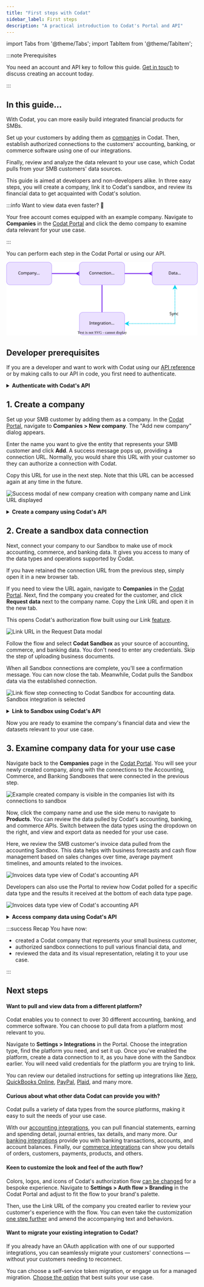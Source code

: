 ```yaml
---
title: "First steps with Codat"
sidebar_label: First steps
description: "A practical introduction to Codat's Portal and API"
---
```


import Tabs from '@theme/Tabs';
import TabItem from '@theme/TabItem';

:::note Prerequisites

You need an account and API key to follow this guide. [Get in touch](https://www.codat.io/#get-in-touch) to discuss creating an account today. 

:::

## In this guide...

With Codat, you can more easily build integrated financial products for SMBs.

Set up your customers by adding them as [companies](../terms/company) in Codat. Then, establish authorized connections to the customers' accounting, banking, or commerce software using one of our integrations.

Finally, review and analyze the data relevant to your use case, which Codat pulls from your SMB customers' data sources.

This guide is aimed at developers and non-developers alike. In three easy steps, you will create a company, link it to Codat's sandbox, and review its financial data to get acquainted with Codat's solution.

:::info Want to view data even faster? 🚀

Your free account comes equipped with an example company. Navigate to **Companies** in the <a href="https://app.codat.io/companies?userflow=41dae845-29a6-4dd9-b886-4cb6c3464b1d" target="_blank">Codat Portal</a> and click the demo company to examine data relevant for your use case.

:::

You can perform each step in the Codat Portal or using our API.

<img
  src="https://raw.githubusercontent.com/codatio/codat-diagrams/03bed5cd40b599365aa7d4e2faa74379fcf5da8d/codat-concepts-quickstart.svg?token=A2XEKEOBLPXDEIA43SRARIDDQUARC"
  alt="A diagram showing the relationships between key Codat concepts"
/>

## Developer prerequisites

If you are a developer and want to work with Codat using our <a className="external" href="/platform-api#/">API reference</a> or by making calls to our API in code, you first need to authenticate.

<details>
  <summary><b>Authenticate with Codat's API</b></summary>

:::caution Viewing auth headers
Authorization headers can only be viewed and copied by users with Administrator or Developer <a href="/configure/user-management/user-roles" target="_blank">roles</a>.
:::

Codat uses API keys, Base64 encoded within an authorization header, to control access to the API. To copy your authorization header, navigate to **Developers > API keys** in the <a href="https://app.codat.io/developers/api-keys" target="_blank">Codat Portal</a>.

Then, replace `{basicAuthHeader}` in the code snippets below.

<Tabs>
  <TabItem value="csharp" label="C#">  

  ##### Installation
  
  ```bash
    dotnet add package Codat.Platform
  ```

  ##### Authentication

  ```c
    using CodatPlatform;
    using CodatPlatform.Models.Shared;

    var codatPlatform = new CodatPlatformSDK(
        security: new Security() {
            AuthHeader = "{basicAuthHeader}",
        }
    );
  ```
  </TabItem>
  
  <TabItem value="nodejs" label="TypeScript">  

  ##### Installation
  
  ```bash
    npm add @codat/platform
  ```
  or
  ```bash
    yarn add @codat/platform
  ```

  ##### Authentication

  ```javascript
    import { CodatPlatform } from "@codat/platform";

    const codatCommon = new CodatPlatform({
      security: {
        authHeader: '{basicAuthHeader}',
      },
    });
    
  ```
  </TabItem>

  <TabItem value="python" label="Python">

  ##### Installation
  
  ```bash
    pip install codat-platform
  ```

  ##### Authentication

  ```python
    import codatplatform
    from codatplatform.models import shared

    codat_platform = codatplatform.CodatPlatform(
      security=shared.Security(
          auth_header='{basicAuthHeader}',
      ),
    )
  ```  
  </TabItem>

  <TabItem value="go" label="Go">  

  ##### Installation
  
  ```bash
    go get github.com/codatio/client-sdk-go/platform
  ```

  ##### Authentication

  ```go
    import(
      "context"
      "log"
      "github.com/codatio/client-sdk-go/platform"
    )

    codatPlatform := codatplatform.New(
        codatplatform.WithSecurity(shared.Security{
            AuthHeader: "{basicAuthHeader}",
        }),
    )
  ```
  </TabItem>
</Tabs>

You can read more about <a href="/using-the-api/authentication" target="_blank">authentication at Codat</a>, or proceed to create your first company.

</details>

## 1. Create a company

Set up your SMB customer by adding them as a company. In the <a href="https://app.codat.io/companies" target="_blank">Codat Portal</a>, navigate to **Companies > New company**. The "Add new company" dialog appears.

Enter the name you want to give the entity that represents your SMB customer and click **Add**. A success message pops up, providing a connection URL. Normally, you would share this URL with your customer so they can authorize a connection with Codat.

Copy this URL for use in the next step. Note that this URL can be accessed again at any time in the future.

<img
  src="/img/old/5ab4ca8-2022-11-21_16-26-23.png"
  alt="Success modal of new company creation with company name and Link URL displayed"
/>

<details>
  <summary><b>Create a company using Codat's API</b></summary>

To create a company in Codat, use the `POST /companies` endpoint with a request body containing the `name` of the company. It does not have to be unique and serves to identify your customer in Codat.

<Tabs>
  <TabItem value="csharp" label="C#">  

  ```c
  using CodatPlatform.Models.Shared;

  var res = await codatPlatform.Companies.CreateAsync(new CompanyRequestBody() {
      Description = "Requested early access to the new financing scheme.",
      Name = "Bank of Dave",
  });

  if(res.Company != null) {
    logger.LogInformation('{CompanyId} {CompanyName}', res.Company.Id, res.Company.Name)
  }
  ```
  </TabItem>

  <TabItem value="nodejs" label="TypeScript">  

  ```javascript
    import { CreateCompanyResponse } from "@codat/platform/dist/sdk/models/operations";
    
    codatPlatform.companies.create({
      description: "Requested early access to the new financing scheme.",
      name: "Bank of Dave",
    }).then((res: CreateCompanyResponse) => {
      if (res.statusCode == 200) {
        console.log(res.company.id, res.company.name)
      }
    });
  ```
  </TabItem>

  <TabItem value="python" label="Python">  

  ```python
    req = shared.CompanyRequestBody(
      description='Requested early access to the new financing scheme.',
      name='Bank of Dave',
    )

    res = codat_platform.companies.create(req)

    if res.company is not None:
      print(res.company.id, res.company.name)
  ```  
  </TabItem>

  <TabItem value="go" label="Go">  

  ```go
  import(
    "github.com/codatio/client-sdk-go/platform/pkg/models/shared"
    "fmt"
  )

  ctx := context.Background()
  
  res, err := codatPlatform.Companies.Create(ctx, shared.CompanyRequestBody{
    Description: codatplatform.String("Requested early access to the new financing scheme."),
    Name: "Bank of Dave",
  })

  if err != nil {
    log.Fatal(err)
  }

  if res.Company != nil {
      fmt.Println("%s %s", res.Company.Id, res.Company.Name)
  }
  ```
  </TabItem>

  <TabItem value="curl" label="cURL">  

  ```bash
    curl --request POST \
        --url "https://api.codat.io/companies" \
        --header "Authorization: $CODAT_AUTH_HEADER" \
        --header "accept: application/json" \
        --header "content-type: application/json" \
        --data '{
                "name": "SMB company name",
                "description": "Any additional information about the company"
        }
  ```    
  </TabItem>
</Tabs>

The endpoint returns a JSON response, confirming the unique `id` of the company and a `redirect` URL used to establish a connection with a data source.

Retain the `id` and `redirect` URL for use in the next steps.

You can also use the <a href="/platform-api#/operations/create-company" target="_blank"><i>Create company</i></a> endpoint in our API reference to try this out.

</details>

## 2. Create a sandbox data connection

Next, connect your company to our Sandbox to make use of mock accounting, commerce, and banking data. It gives you access to many of the data types and operations supported by Codat.

If you have retained the connection URL from the previous step, simply open it in a new browser tab.

If you need to view the URL again, navigate to **Companies** in the <a href="https://app.codat.io/companies" target="_blank">Codat Portal</a>. Next, find the company you created for the customer, and click **Request data** next to the company name. Copy the Link URL and open it in the new tab.

This opens Codat's authorization flow built using our Link <a href="/auth-flow/overview" target="_blank">feature</a>.

<img
  src="/img/old/cdeee57-2022-11-21_20-09-48.png"
  alt="Link URL in the Request Data modal"
/>

Follow the flow and select **Codat Sandbox** as your source of accounting, commerce, and banking data. You don't need to enter any credentials. Skip the step of uploading business documents.

When all Sandbox connections are complete, you'll see a confirmation message. You can now close the tab. Meanwhile, Codat pulls the Sandbox data via the established connection.

<img
  src="/img/old/e802c95-2022-11-21_20-15-14.png"
  alt="Link flow step connecting to Codat Sandbox for accounting data. Sandbox integration is selected"
/>

<details>
  <summary><b>Link to Sandbox using Codat's API</b></summary>

Pick up the `redirect` URL returned in the response body of the company creation step and open it in a new browser window.

Follow the flow to connect to the Codat Sandbox as your source of accounting, commerce, and banking data. You don't need to enter any credentials.

Once the flow is complete, you can verify the company's status under the <a href="/platform-api#/operations/get-companies-companyId" target="_blank"><i>View a single company</i></a> endpoint.

Remember to replace `{companyId}` with your company `id` obtained previously.

<Tabs>
  <TabItem value="csharp" label="C#">  

  ```c
  using CodatPlatform.Models.Shared;
  using CodatPlatform.Models.Operations;
  using System.Net;

  var res = await sdk.Companies.GetAsync(new GetCompanyRequest() {
    CompanyId = "{companyId}",
  });

  if res.statusCode == (int)HttpStatusCode.OK {
    logger.LogInformation("{Redirect}", res.Company.Redirect)
  }
  ```
  </TabItem>

  <TabItem value="nodejs" label="TypeScript">  

  ```javascript
    import { GetCompanyResponse } from "@codat/common/dist/sdk/models/operations";

    codatCommon.companies.get({
      companyId: "{companyId}",
    }).then((res: GetCompanyResponse) => {
      if (res.statusCode == 200) {
        console.log(res.company.redirect)
      }
    });
  ```
  </TabItem>

  <TabItem value="python" label="Python">  

  ```python
    req = operations.GetCompanyRequest(
      company_id='{companyId}',
    )

    res = codat_common.companies.get(req)

    if res.company is not None:
      print(res.company.redirect)
  ```  
  </TabItem>

  <TabItem value="go" label="Go">  

  ```go
  import(
    "github.com/codatio/client-sdk-go/common/pkg/models/shared"
    "fmt"
  )

  ctx := context.Background()
  
  res, err := s.Companies.Get(ctx, operations.GetCompanyRequest{
        CompanyID: "{companyId}",
    })

  if err != nil {
    log.Fatal(err)
  }

  if res.Company != nil {
      fmt.Println("%s",res.Company.Redirect)
  }
  ```
  </TabItem>

  <TabItem value="curl" label="cURL">  

  ```bash
    curl --request GET \
        --url "https://api.codat.io/companies/{companyId}" \
        --header "Authorization: $CODAT_AUTH_HEADER" \
        --header "accept: application/json"
  ```
  </TabItem>
</Tabs>

In the JSON response, you can see that the the `status` of data connections changed to **linked**.

On first connection, Codat pulls data from the data source immediately. You can also use the <a href="/platform-api#/operations/get-companies-companyId-dataStatus" target="_blank"><i>Get company data status</i></a> endpoint to confirm the sync was successful.

</details>

Now you are ready to examine the company's financial data and view the datasets relevant to your use case.

## 3. Examine company data for your use case

Navigate back to the **Companies** page in the <a href="https://app.codat.io/companies" target="_blank">Codat Portal</a>. You will see your newly created company, along with the connections to the Accounting, Commerce, and Banking Sandboxes that were connected in the previous step.

<img
  src="/img/old/671c3bb-2022-11-22_16-04-26.png"
  alt="Example created company is visible in the companies list with its connections to sandbox"
/>

Now, click the company name and use the side menu to navigate to **Products**. You can review the data pulled by Codat's accounting, banking, and commerce APIs. Switch between the data types using the dropdown on the right, and view and export data as needed for your use case.

Here, we review the SMB customer's invoice data pulled from the accounting Sandbox. This data helps with business forecasts and cash flow management based on sales changes over time, average payment timelines, and amounts related to the invoices.

<img
  src="/img/old/32f7dff-2022-11-22_16-22-17.png"
  alt="Invoices data type view of Codat's accounting API"
/>

Developers can also use the Portal to review how Codat polled for a specific data type and the results it received at the bottom of each data type page.

<img
  src="/img/old/bf495eb-2022-11-22_16-28-50.png"
  alt="Invoices data type view of Codat's accounting API"
/>

<details>
  <summary><b>Access company data using Codat's API</b></summary>

Codat provides various endpoints for you to query each of the supported data types easily.

For example, to query invoices, use the <a href="/lending-api#/operations/list-invoices" target="_blank"><i>All invoices</i></a> endpoint. You can perform filtering on the response data using querying. In this guide, we are using `page` and `pageSize` parameters to pull ten invoices for the company we created earlier.

Remember to replace `{companyId}` with your company `id` obtained previously.

<Tabs>
  <TabItem value="csharp" label="C#">  

  ##### Installation
  
  ```bash
    dotnet add package Codat.Lending
  ```

  ##### Usage

  ```c
  using CodatLending;
  using CodatLending.Models.Shared;
  using CodatLending.Models.Operations;

  var codatLending = new CodatLendingSDK(
    security: new Security() {
          AuthHeader = "{basicAuthHeader}",
      }
  );

  var res = await codatLending.AccountsReceivable.Invoices.ListAsync(new ListAccountingInvoicesRequest() {
      CompanyId = "8a210b68-6988-11ed-a1eb-0242ac120002",
  });

  if(res.StatusCode == (int)HttpStatusCode.OK){
    logger.LogInformation(res.invoices.results[0].Id)
  }
  ```
  </TabItem>

  <TabItem value="nodejs" label="TypeScript">  

  ##### Installation
  
  ```bash
    npm add @codat/lending
  ```
  or
  ```bash
    yarn add @codat/lending
  ```

  ##### Usage

  ```javascript
    import { CodatLending } from "@codat/lending";
    import { ListInvoicesResponse } from "@codat/lending/dist/sdk/models/operations";
    
    const codatLending = new CodatLending({
      security: {
        authHeader: "{basicAuthHeader}",
      },
    });

    codatLending.accountsReceivable.invoices.list({
      companyId: "{companyId}"
    }).then((res: ListInvoicesResponse) => {
      if (res.statusCode == 200) {
        console.log(res.accounting_invoices.results[0].id)
      }
    });
  ```
  </TabItem>

  <TabItem value="python" label="Python">  

  ##### Installation
  ```bash
    pip install codat-lending
  ```

  ##### Usage

  ```python
    import codatlending
    from codatlending.models import operations

    codat_lending = codatlending.CodatLending(
        security=shared.Security(
            auth_header="{basicAuthHeader}",
        ),
    )

    req = operations.ListInvoicesRequest(company_id='{companyId}')

    res = codat_lending.accounts_receivable.invoices.list(req)

    if res.invoices is not None:
      print(res.accounting_invoices.results[0].id)
  ```
  </TabItem>

  <TabItem value="go" label="Go">  

  ##### Installation
  
  ```bash
    go get github.com/codatio/client-sdk-go/lending
  ```

  ##### Usage

  ```go
  package main

  import(
    "context"
    "log"
    "github.com/codatio/client-sdk-go/lending"
    "github.com/codatio/client-sdk-go/lending/pkg/models/operations"
    "fmt"
  )

  func main() {
      codatLending := codatlending.New(
          codatlending.WithSecurity(shared.Security{
              AuthHeader: "{basicAuthHeader}",
          }),
      )

      ctx := context.Background()
      res, err := codatLending.AccountsReceivable.Invoices.List(ctx, operations.ListInvoicesRequest{
          CompanyID: "{companyId}"
      })

      if err != nil {
          log.Fatal(err)
      }

      if res.Invoices != nil {
        fmt.Println("%s ",res.AccountingInvoices.Results[0].id)
      }
  }
  ```
  </TabItem>

  <TabItem value="curl" label="cURL">  

  ```bash
    curl --request GET \
        --url "https://api.codat.io/companies/{companyId}/data/invoices?page=1&pageSize=10" \
        --header "Authorization: {basicAuthHeader}" \
        --header "accept: application/json"
  ```
  </TabItem>
</Tabs>  

In the JSON response, the API provides ten detailed invoices as a result.

You can also use the Portal to review how Codat polled for a specific data type and the results it received at the bottom of each data type page.

</details>

:::success Recap
You have now:

- created a Codat company that represents your small business customer,
- authorized sandbox connections to pull various financial data, and
- reviewed the data and its visual representation, relating it to your use case.

:::

## Next steps

#### Want to pull and view data from a different platform?

Codat enables you to connect to over 30 different accounting, banking, and commerce software. You can choose to pull data from a platform most relevant to you.

Navigate to **Settings > Integrations** in the Portal. Choose the integration type, find the platform you need, and set it up. Once you've enabled the platform, create a data connection to it, as you have done with the Sandbox earlier. You will need valid credentials for the platform you are trying to link.

You can review our detailed instructions for setting up integrations like [Xero](/integrations/accounting/xero/accounting-xero), [QuickBooks Online](/integrations/accounting/quickbooksonline/accounting-quickbooksonline), [PayPal](/integrations/commerce/paypal/commerce-paypal), [Plaid](/integrations/banking/plaid/banking-plaid), and many more.

#### Curious about what other data Codat can provide you with?

Codat pulls a variety of data types from the source platforms, making it easy to suit the needs of your use case.

With our [accounting integrations](/accounting-api#/), you can pull financial statements, earning and spending detail, journal entries, tax details, and many more. Our [banking integrations](/banking-api#/) provide you with banking transactions, accounts, and account balances. Finally, our [commerce integrations](/commerce-api#/) can show you details of orders, customers, payments, products, and others.

#### Keen to customize the look and feel of the auth flow?

Colors, logos, and icons of Codat's authorization flow [can be changed](/auth-flow/customize/branding) for a bespoke experience. Navigate to **Settings > Auth flow > Branding** in the Codat Portal and adjust to fit the flow to your brand's palette.

Then, use the Link URL of the company you created earlier to review your customer's experience with the flow. You can even take the customization [one step further](/auth-flow/customize/customize-link) and amend the accompanying text and behaviors.

#### Want to migrate your existing integration to Codat?

If you already have an OAuth application with one of our supported integrations, you can seamlessly migrate your customers' connections — without your customers needing to reconnect.

You can choose a self-service token migration, or engage us for a managed migration. [Choose the option](/get-started/migration) that best suits your use case.
